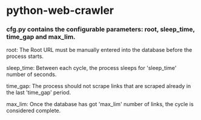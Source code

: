 # python-web-crawler
### cfg.py contains the configurable parameters: root, sleep_time, time_gap and max_lim.

root: The Root URL must be manually entered into the database before the process starts.

sleep_time: Between each cycle, the process sleeps for 'sleep_time' number of seconds.

time_gap: The process should not scrape links that are scraped already in the last 'time_gap' period.

max_lim: Once the database has got 'max_lim' number of links, the cycle is considered complete.
